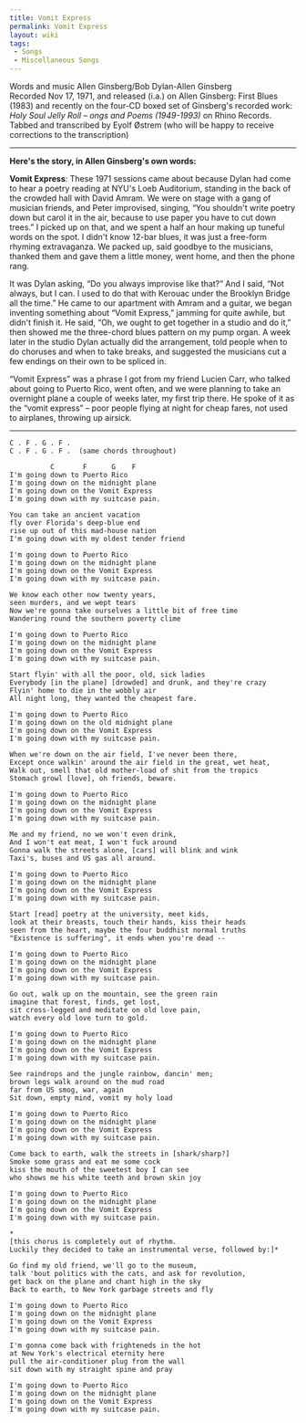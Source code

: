 ```yaml
---
title: Vomit Express
permalink: Vomit Express
layout: wiki
tags:
 - Songs
 - Miscellaneous Songs
---
```


Words and music Allen Ginsberg/Bob Dylan-Allen Ginsberg  
Recorded Nov 17, 1971, and released (i.a.) on Allen Ginsberg: First
Blues (1983) and recently on the four-CD boxed set of Ginsberg's
recorded work: *Holy Soul Jelly Roll – ongs and Poems (1949-1993)* on
Rhino Records.  
 Tabbed and transcribed by Eyolf Østrem (who will be happy to receive
corrections to the transcription)

* * * * *

<strong>Here's the story, in Allen Ginsberg's own words:</strong>

<strong>Vomit Express</strong>: These 1971 sessions came about because
Dylan had come to hear a poetry reading at NYU's Loeb Auditorium,
standing in the back of the crowded hall with David Amram. We were on
stage with a gang of musician friends, and Peter improvised, singing,
“You shouldn't write poetry down but carol it in the air, because to use
paper you have to cut down trees.” I picked up on that, and we spent a
half an hour making up tuneful words on the spot. I didn't know 12-bar
blues, it was just a free-form rhyming extravaganza. We packed up, said
goodbye to the musicians, thanked them and gave them a little money,
went home, and then the phone rang.

It was Dylan asking, “Do you always improvise like that?” And I said,
“Not always, but I can. I used to do that with Kerouac under the
Brooklyn Bridge all the time.” He came to our apartment with Amram and a
guitar, we began inventing something about “Vomit Express,” jamming for
quite awhile, but didn't finish it. He said, “Oh, we ought to get
together in a studio and do it,” then showed me the three-chord blues
pattern on my pump organ. A week later in the studio Dylan actually did
the arrangement, told people when to do choruses and when to take
breaks, and suggested the musicians cut a few endings on their own to be
spliced in.

“Vomit Express” was a phrase I got from my friend Lucien Carr, who
talked about going to Puerto Rico, went often, and we were planning to
take an overnight plane a couple of weeks later, my first trip there. He
spoke of it as the “vomit express” – poor people flying at night for
cheap fares, not used to airplanes, throwing up airsick.

* * * * *

    C . F . G . F .
    C . F . G . F .  (same chords throughout)

              C       F      G    F
    I'm going down to Puerto Rico
    I'm going down on the midnight plane
    I'm going down on the Vomit Express
    I'm going down with my suitcase pain.

    You can take an ancient vacation
    fly over Florida's deep-blue end
    rise up out of this mad-house nation
    I'm going down with my oldest tender friend

    I'm going down to Puerto Rico
    I'm going down on the midnight plane
    I'm going down on the Vomit Express
    I'm going down with my suitcase pain.

    We know each other now twenty years,
    seen murders, and we wept tears
    Now we're gonna take ourselves a little bit of free time
    Wandering round the southern poverty clime

    I'm going down to Puerto Rico
    I'm going down on the midnight plane
    I'm going down on the Vomit Express
    I'm going down with my suitcase pain.

    Start flyin' with all the poor, old, sick ladies
    Everybody [in the plane] [drowded] and drunk, and they're crazy
    Flyin' home to die in the wobbly air
    All night long, they wanted the cheapest fare.

    I'm going down to Puerto Rico
    I'm going down on the old midnight plane
    I'm going down on the Vomit Express
    I'm going down with my suitcase pain.

    When we're down on the air field, I've never been there,
    Except once walkin' around the air field in the great, wet heat,
    Walk out, smell that old mother-load of shit from the tropics
    Stomach growl [love], oh friends, beware.

    I'm going down to Puerto Rico
    I'm going down on the midnight plane
    I'm going down on the Vomit Express
    I'm going down with my suitcase pain.

    Me and my friend, no we won't even drink,
    And I won't eat meat, I won't fuck around
    Gonna walk the streets alone, [cars] will blink and wink
    Taxi's, buses and US gas all around.

    I'm going down to Puerto Rico
    I'm going down on the midnight plane
    I'm going down on the Vomit Express
    I'm going down with my suitcase pain.

    Start [read] poetry at the university, meet kids,
    look at their breasts, touch their hands, kiss their heads
    seen from the heart, maybe the four buddhist normal truths
    "Existence is suffering", it ends when you're dead --

    I'm going down to Puerto Rico
    I'm going down on the midnight plane
    I'm going down on the Vomit Express
    I'm going down with my suitcase pain.

    Go out, walk up on the mountain, see the green rain
    imagine that forest, finds, get lost,
    sit cross-legged and meditate on old love pain,
    watch every old love turn to gold.

    I'm going down to Puerto Rico
    I'm going down on the midnight plane
    I'm going down on the Vomit Express
    I'm going down with my suitcase pain.

    See raindrops and the jungle rainbow, dancin' men;
    brown legs walk around on the mud road
    far from US smog, war, again
    Sit down, empty mind, vomit my holy load

    I'm going down to Puerto Rico
    I'm going down on the midnight plane
    I'm going down on the Vomit Express
    I'm going down with my suitcase pain.

    Come back to earth, walk the streets in [shark/sharp?]
    Smoke some grass and eat me some cock
    kiss the mouth of the sweetest boy I can see
    who shows me his white teeth and brown skin joy

    I'm going down to Puerto Rico
    I'm going down on the midnight plane
    I'm going down on the Vomit Express
    I'm going down with my suitcase pain.

    *
    [this chorus is completely out of rhythm.
    Luckily they decided to take an instrumental verse, followed by:]*

    Go find my old friend, we'll go to the museum,
    talk 'bout politics with the cats, and ask for revolution,
    get back on the plane and chant high in the sky
    Back to earth, to New York garbage streets and fly

    I'm going down to Puerto Rico
    I'm going down on the midnight plane
    I'm going down on the Vomit Express
    I'm going down with my suitcase pain.

    I'm gonna come back with frighteneds in the hot
    at New York's electrical eternity here
    pull the air-conditioner plug from the wall
    sit down with my straight spine and pray

    I'm going down to Puerto Rico
    I'm going down on the midnight plane
    I'm going down on the Vomit Express
    I'm going down with my suitcase pain.
